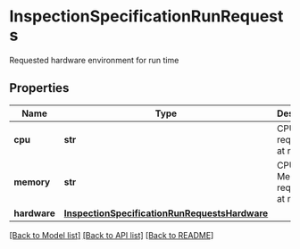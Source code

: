 # InspectionSpecificationRunRequests

Requested hardware environment for run time
## Properties
Name | Type | Description | Notes
------------ | ------------- | ------------- | -------------
**cpu** | **str** | CPU cores requested at run time | [optional] 
**memory** | **str** | CPU Memory requested at run time | [optional] 
**hardware** | [**InspectionSpecificationRunRequestsHardware**](InspectionSpecificationRunRequestsHardware.md) |  | [optional] 

[[Back to Model list]](../README.md#documentation-for-models) [[Back to API list]](../README.md#documentation-for-api-endpoints) [[Back to README]](../README.md)


